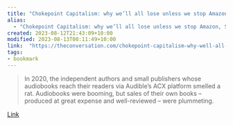 ```yaml
---
title: "Chokepoint Capitalism: why we’ll all lose unless we stop Amazon, Spotify and other platforms squeezing cash from creators"
alias:
  - "Chokepoint Capitalism: why we’ll all lose unless we stop Amazon, Spotify and other platforms squeezing cash from creators"
created: 2023-08-12T21:43:09+10:00
modified: 2023-08-13T00:11:49+10:00
link:  "https://theconversation.com/chokepoint-capitalism-why-well-all-lose-unless-we-stop-amazon-spotify-and-other-platforms-squeezing-cash-from-creators-194069"
tags:
- bookmark
---
```


> In 2020, the independent authors and small publishers whose audiobooks reach their readers via Audible’s ACX platform smelled a rat. Audiobooks were booming, but sales of their own books – produced at great expense and well-reviewed – were plummeting.

[Link](https://theconversation.com/chokepoint-capitalism-why-well-all-lose-unless-we-stop-amazon-spotify-and-other-platforms-squeezing-cash-from-creators-194069)